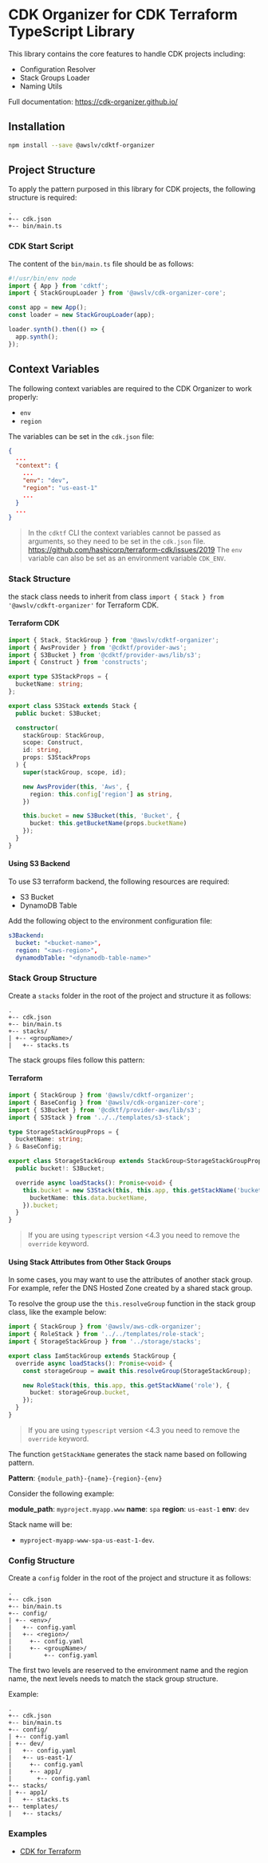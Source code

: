 # CDK Organizer for CDK Terraform TypeScript Library

This library contains the core features to handle CDK projects including:

- Configuration Resolver
- Stack Groups Loader
- Naming Utils

Full documentation: <https://cdk-organizer.github.io/>

## Installation

```bash
npm install --save @awslv/cdktf-organizer
```

## Project Structure

To apply the pattern purposed in this library for CDK projects, the following structure is required:

```text
.
+-- cdk.json
+-- bin/main.ts
```

### CDK Start Script

The content of the `bin/main.ts` file should be as follows:

```typescript
#!/usr/bin/env node
import { App } from 'cdktf';
import { StackGroupLoader } from '@awslv/cdk-organizer-core';

const app = new App();
const loader = new StackGroupLoader(app);

loader.synth().then(() => {
  app.synth();
});
```

## Context Variables

The following context variables are required to the CDK Organizer to work properly:

- `env`
- `region`

The variables can be set in the `cdk.json` file:

```json
{
  ...
  "context": {
    ...
    "env": "dev",
    "region": "us-east-1"
    ...
  }
  ...
}
```

> In the `cdktf` CLI the context variables cannot be passed as arguments, so they need to be set in the `cdk.json` file. <https://github.com/hashicorp/terraform-cdk/issues/2019>
> The `env` variable can also be set as an environment variable `CDK_ENV`.

### Stack Structure

the stack class needs to inherit from class `import { Stack } from '@awslv/cdkft-organizer'` for Terraform CDK.

#### Terraform CDK

```typescript
import { Stack, StackGroup } from '@awslv/cdktf-organizer';
import { AwsProvider } from '@cdktf/provider-aws';
import { S3Bucket } from '@cdktf/provider-aws/lib/s3';
import { Construct } from 'constructs';

export type S3StackProps = {
  bucketName: string;
};

export class S3Stack extends Stack {
  public bucket: S3Bucket;

  constructor(
    stackGroup: StackGroup,
    scope: Construct,
    id: string,
    props: S3StackProps
  ) {
    super(stackGroup, scope, id);

    new AwsProvider(this, 'Aws', {
      region: this.config['region'] as string,
    })

    this.bucket = new S3Bucket(this, 'Bucket', {
      bucket: this.getBucketName(props.bucketName)
    });
  }
}
```

#### Using S3 Backend

To use S3 terraform backend, the following resources are required:

- S3 Bucket
- DynamoDB Table

Add the following object to the environment configuration file:

```yaml
s3Backend:
  bucket: "<bucket-name>",
  region: "<aws-region>",
  dynamodbTable: "<dynamodb-table-name>"
```

### Stack Group Structure

Create a `stacks` folder in the root of the project and structure it as follows:

```text
.
+-- cdk.json
+-- bin/main.ts
+-- stacks/
| +-- <groupName>/
|   +-- stacks.ts
```

The stack groups files follow this pattern:

#### Terraform

```typescript
import { StackGroup } from '@awslv/cdktf-organizer';
import { BaseConfig } from '@awslv/cdk-organizer-core';
import { S3Bucket } from '@cdktf/provider-aws/lib/s3';
import { S3Stack } from '../../templates/s3-stack';

type StorageStackGroupProps = {
  bucketName: string;
} & BaseConfig;

export class StorageStackGroup extends StackGroup<StorageStackGroupProps> {
  public bucket!: S3Bucket;

  override async loadStacks(): Promise<void> {
    this.bucket = new S3Stack(this, this.app, this.getStackName('bucket'), {
      bucketName: this.data.bucketName,
    }).bucket;
  }
}
```

> If you are using `typescript` version <4.3 you need to remove the `override` keyword.

#### Using Stack Attributes from Other Stack Groups

In some cases, you may want to use the attributes of another stack group. For example, refer the DNS Hosted Zone created by a shared stack group.

To resolve the group use the `this.resolveGroup` function in the stack group class, like the example below:

```typescript
import { StackGroup } from '@awslv/aws-cdk-organizer';
import { RoleStack } from '../../templates/role-stack';
import { StorageStackGroup } from '../storage/stacks';

export class IamStackGroup extends StackGroup {
  override async loadStacks(): Promise<void> {
    const storageGroup = await this.resolveGroup(StorageStackGroup);

    new RoleStack(this, this.app, this.getStackName('role'), {
      bucket: storageGroup.bucket,
    });
  }
}
```

> If you are using `typescript` version <4.3 you need to remove the `override` keyword.

The function `getStackName` generates the stack name based on following pattern.

**Pattern**: `{module_path}-{name}-{region}-{env}`

Consider the following example:

**module_path**: `myproject.myapp.www`
**name**: `spa`
**region**: `us-east-1`
**env**: `dev`

Stack name will be:

- `myproject-myapp-www-spa-us-east-1-dev`.

### Config Structure

Create a `config` folder in the root of the project and structure it as follows:

```text
.
+-- cdk.json
+-- bin/main.ts
+-- config/
| +-- <env>/
|   +-- config.yaml
|   +-- <region>/
|     +-- config.yaml
|     +-- <groupName>/
|         +-- config.yaml
```

The first two levels are reserved to the environment name and the region name, the next levels needs to match the stack group structure.

Example:

```text
.
+-- cdk.json
+-- bin/main.ts
+-- config/
| +-- config.yaml
| +-- dev/
|   +-- config.yaml
|   +-- us-east-1/
|     +-- config.yaml
|     +-- app1/
|       +-- config.yaml
+-- stacks/
| +-- app1/
|   +-- stacks.ts
+-- templates/
|   +-- stacks/
```

### Examples

- [CDK for Terraform](https://github.com/lucasvieirasilva/cdk-organizer/tree/main/examples/typescript/cdktf)
